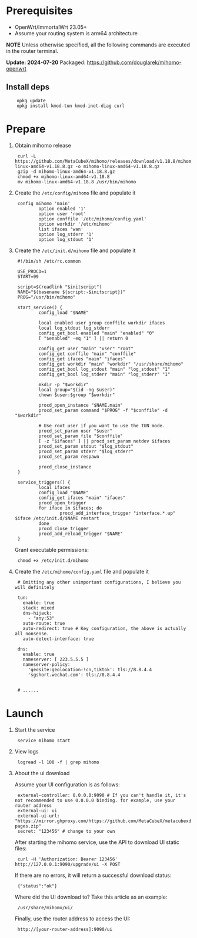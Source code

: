 # Prerequisites

* OpenWrt/ImmortalWrt 23.05+
* Assume your routing system is arm64 architecture

**NOTE** Unless otherwise specified, all the following commands are executed in the router terminal.

**Update: 2024-07-20** Packaged: https://github.com/douglarek/mihomo-openwrt

## Install deps

        opkg update
        opkg install kmod-tun kmod-inet-diag curl

# Prepare

1. Obtain mihomo release

        curl -L https://github.com/MetaCubeX/mihomo/releases/download/v1.18.8/mihomo-linux-amd64-v1.18.8.gz -o mihomo-linux-amd64-v1.18.8.gz
        gzip -d mihomo-linux-amd64-v1.18.8.gz
        chmod +x mihomo-linux-amd64-v1.18.8
        mv mihomo-linux-amd64-v1.18.8 /usr/bin/mihomo

2. Create the `/etc/config/mihomo` file and populate it

        config mihomo 'main'
                option enabled '1'
                option user 'root'
                option conffile '/etc/mihomo/config.yaml'
                option workdir '/etc/mihomo'
                list ifaces 'wan'
                option log_stderr '1'
                option log_stdout '1'

3. Create the `/etc/init.d/mihomo` file and populate it

        #!/bin/sh /etc/rc.common

        USE_PROCD=1
        START=99

        script=$(readlink "$initscript")
        NAME="$(basename ${script:-$initscript})"
        PROG="/usr/bin/mihomo"

        start_service() {
                config_load "$NAME"

                local enabled user group conffile workdir ifaces
                local log_stdout log_stderr
                config_get_bool enabled "main" "enabled" "0"
                [ "$enabled" -eq "1" ] || return 0

                config_get user "main" "user" "root"
                config_get conffile "main" "conffile"
                config_get ifaces "main" "ifaces"
                config_get workdir "main" "workdir" "/usr/share/mihomo"
                config_get_bool log_stdout "main" "log_stdout" "1"
                config_get_bool log_stderr "main" "log_stderr" "1"

                mkdir -p "$workdir"
                local group="$(id -ng $user)"
                chown $user:$group "$workdir"

                procd_open_instance "$NAME.main"
                procd_set_param command "$PROG" -f "$conffile" -d "$workdir"

                # Use root user if you want to use the TUN mode.
                procd_set_param user "$user"
                procd_set_param file "$conffile"
                [ -z "$ifaces" ] || procd_set_param netdev $ifaces
                procd_set_param stdout "$log_stdout"
                procd_set_param stderr "$log_stderr"
                procd_set_param respawn

                procd_close_instance
        }

        service_triggers() {
                local ifaces
                config_load "$NAME"
                config_get ifaces "main" "ifaces"
                procd_open_trigger
                for iface in $ifaces; do
                        procd_add_interface_trigger "interface.*.up" $iface /etc/init.d/$NAME restart
                done
                procd_close_trigger
                procd_add_reload_trigger "$NAME"
        }
      Grant executable permissions:
  
        chmod +x /etc/init.d/mihomo

4. Create the `/etc/mihomo/config.yaml` file and populate it

        # Omitting any other unimportant configurations, I believe you will definitely

        tun:
          enable: true
          stack: mixed
          dns-hijack:
            - "any:53"
          auto-route: true
          auto-redirect: true # Key configuration, the above is actually all nonsense.
          auto-detect-interface: true

        dns:
          enable: true
          nameserver: [ 223.5.5.5 ]
          nameserver-policy:
            'geosite:geolocation-!cn,tiktok': tls://8.8.4.4
            'sgshort.wechat.com': tls://8.8.4.4


        # ......


# Launch

1. Start the service

        service mihomo start

2. View logs

        logread -l 100 -f | grep mihomo

3. About the ui download

      Assume your UI configuration is as follows:


        external-controller: 0.0.0.0:9090 # If you can't handle it, it's not recommended to use 0.0.0.0 binding. for example, use your router address
        external-ui: ui
        external-ui-url: "https://mirror.ghproxy.com/https://github.com/MetaCubeX/metacubexd/archive/refs/heads/gh-pages.zip"
        secret: "123456" # change to your own


      After starting the mihomo service, use the API to download UI static files:

        curl -H 'Authorization: Bearer 123456' http://127.0.0.1:9090/upgrade/ui -X POST

      If there are no errors, it will return a successful download status:

        {"status":"ok"}

      Where did the UI download to? Take this article as an example:

        /usr/share/mihomo/ui/


      Finally, use the router address to access the UI:

        http://[your-router-address]:9090/ui

